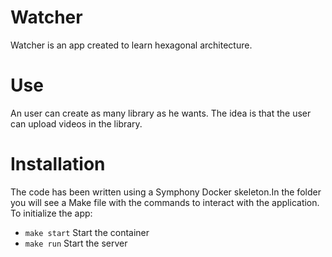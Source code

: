 # Watcher

Watcher is an app created to learn hexagonal architecture.

# Use

An user can create as many library as he wants. The idea is that the user can upload videos in the library.

# Installation

The code has been written using a Symphony Docker skeleton.In the folder you will see a Make file with the commands to interact with the application. To initialize the app:
- `make start` Start the container
- `make run` Start the server



